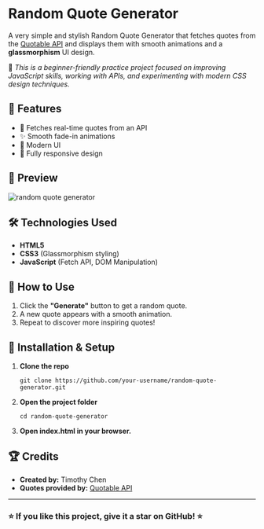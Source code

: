 # Random Quote Generator

A very simple and stylish Random Quote Generator that fetches quotes from the [Quotable API](https://quotable.io/) and displays them with smooth animations and a **glassmorphism** UI design.

📌 *This is a beginner-friendly practice project focused on improving JavaScript skills, working with APIs, and experimenting with modern CSS design techniques.*

## 🚀 Features
- 📜 Fetches real-time quotes from an API
- ✨ Smooth fade-in animations
- 🎨 Modern UI
- 📱 Fully responsive design

## 📸 Preview
  ![random quote  generator](https://github.com/user-attachments/assets/4377a022-e14a-4087-b04e-05038dfc7c97)

## 🛠️ Technologies Used
- **HTML5**  
- **CSS3** (Glassmorphism styling)  
- **JavaScript** (Fetch API, DOM Manipulation)  

## 📌 How to Use
1. Click the **"Generate"** button to get a random quote.
2. A new quote appears with a smooth animation.
3. Repeat to discover more inspiring quotes!

## 🔧 Installation & Setup

1. **Clone the repo**  

   ```
   git clone https://github.com/your-username/random-quote-generator.git
   ```

2. **Open the project folder**
   
   ```
   cd random-quote-generator
   ```
   
3. **Open index.html in your browser.**

## 🏆 Credits
- **Created by:** Timothy Chen  
- **Quotes provided by:** [Quotable API](https://quotable.io/)  

---

### ⭐ If you like this project, give it a star on GitHub! ⭐
